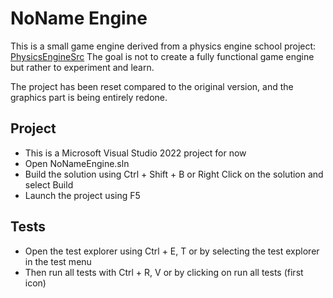 # NoName Engine

This is a small game engine derived from a physics engine school project: [PhysicsEngineSrc](https://github.com/Boubounech/PhysicsEngineSrc)
The goal is not to create a fully functional game engine but rather to experiment and learn.

The project has been reset compared to the original version, and the graphics part is being entirely redone.

## Project

- This is a Microsoft Visual Studio 2022 project for now
- Open NoNameEngine.sln
- Build the solution using Ctrl + Shift + B or Right Click on the solution and select Build
- Launch the project using F5

## Tests

- Open the test explorer using Ctrl + E, T or by selecting the test explorer in the test menu
- Then run all tests with Ctrl + R, V or by clicking on run all tests (first icon)